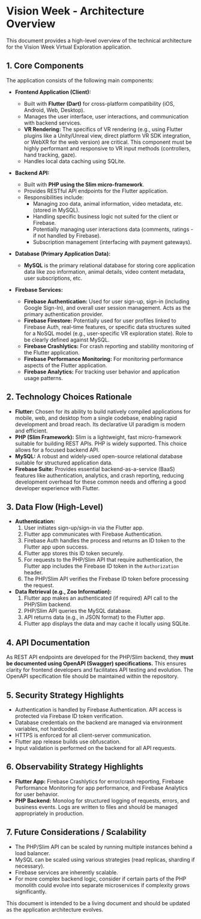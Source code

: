 # Vision Week - Architecture Overview

This document provides a high-level overview of the technical architecture for the Vision Week Virtual Exploration application.

## 1. Core Components

The application consists of the following main components:

*   **Frontend Application (Client):**
    *   Built with **Flutter (Dart)** for cross-platform compatibility (iOS, Android, Web, Desktop).
    *   Manages the user interface, user interactions, and communication with backend services.
    *   **VR Rendering:** The specifics of VR rendering (e.g., using Flutter plugins like a Unity/Unreal view, direct platform VR SDK integration, or WebXR for the web version) are critical. This component must be highly performant and responsive to VR input methods (controllers, hand tracking, gaze).
    *   Handles local data caching using SQLite.

*   **Backend API:**
    *   Built with **PHP using the Slim micro-framework**.
    *   Provides RESTful API endpoints for the Flutter application.
    *   Responsibilities include:
        *   Managing zoo data, animal information, video metadata, etc. (stored in MySQL).
        *   Handling specific business logic not suited for the client or Firebase.
        *   Potentially managing user interactions data (comments, ratings - if not handled by Firebase).
        *   Subscription management (interfacing with payment gateways).

*   **Database (Primary Application Data):**
    *   **MySQL** is the primary relational database for storing core application data like zoo information, animal details, video content metadata, user subscriptions, etc.

*   **Firebase Services:**
    *   **Firebase Authentication:** Used for user sign-up, sign-in (including Google Sign-In), and overall user session management. Acts as the primary authentication provider.
    *   **Firebase Firestore:** Potentially used for user profiles linked to Firebase Auth, real-time features, or specific data structures suited for a NoSQL model (e.g., user-specific VR exploration state). Role to be clearly defined against MySQL.
    *   **Firebase Crashlytics:** For crash reporting and stability monitoring of the Flutter application.
    *   **Firebase Performance Monitoring:** For monitoring performance aspects of the Flutter application.
    *   **Firebase Analytics:** For tracking user behavior and application usage patterns.

## 2. Technology Choices Rationale

*   **Flutter:** Chosen for its ability to build natively compiled applications for mobile, web, and desktop from a single codebase, enabling rapid development and broad reach. Its declarative UI paradigm is modern and efficient.
*   **PHP (Slim Framework):** Slim is a lightweight, fast micro-framework suitable for building REST APIs. PHP is widely supported. This choice allows for a focused backend API.
*   **MySQL:** A robust and widely-used open-source relational database suitable for structured application data.
*   **Firebase Suite:** Provides essential backend-as-a-service (BaaS) features like authentication, analytics, and crash reporting, reducing development overhead for these common needs and offering a good developer experience with Flutter.

## 3. Data Flow (High-Level)

*   **Authentication:**
    1.  User initiates sign-up/sign-in via the Flutter app.
    2.  Flutter app communicates with Firebase Authentication.
    3.  Firebase Auth handles the process and returns an ID token to the Flutter app upon success.
    4.  Flutter app stores this ID token securely.
    5.  For requests to the PHP/Slim API that require authentication, the Flutter app includes the Firebase ID token in the `Authorization` header.
    6.  The PHP/Slim API verifies the Firebase ID token before processing the request.
*   **Data Retrieval (e.g., Zoo Information):**
    1.  Flutter app makes an authenticated (if required) API call to the PHP/Slim backend.
    2.  PHP/Slim API queries the MySQL database.
    3.  API returns data (e.g., in JSON format) to the Flutter app.
    4.  Flutter app displays the data and may cache it locally using SQLite.

## 4. API Documentation

As REST API endpoints are developed for the PHP/Slim backend, they **must be documented using OpenAPI (Swagger) specifications.** This ensures clarity for frontend developers and facilitates API testing and evolution. The OpenAPI specification file should be maintained within the repository.

## 5. Security Strategy Highlights

*   Authentication is handled by Firebase Authentication. API access is protected via Firebase ID token verification.
*   Database credentials on the backend are managed via environment variables, not hardcoded.
*   HTTPS is enforced for all client-server communication.
*   Flutter app release builds use obfuscation.
*   Input validation is performed on the backend for all API requests.

## 6. Observability Strategy Highlights

*   **Flutter App:** Firebase Crashlytics for error/crash reporting, Firebase Performance Monitoring for app performance, and Firebase Analytics for user behavior.
*   **PHP Backend:** Monolog for structured logging of requests, errors, and business events. Logs are written to files and should be managed appropriately in production.

## 7. Future Considerations / Scalability

*   The PHP/Slim API can be scaled by running multiple instances behind a load balancer.
*   MySQL can be scaled using various strategies (read replicas, sharding if necessary).
*   Firebase services are inherently scalable.
*   For more complex backend logic, consider if certain parts of the PHP monolith could evolve into separate microservices if complexity grows significantly.

This document is intended to be a living document and should be updated as the application architecture evolves.
